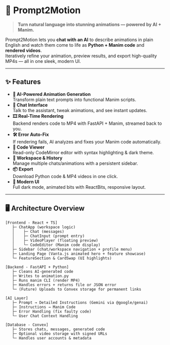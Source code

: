# 🎥 Prompt2Motion

> **Turn natural language into stunning animations — powered by AI + Manim.**

Prompt2Motion lets you **chat with an AI** to describe animations in plain English and watch them come to life as **Python + Manim code** and **rendered videos**.  
Iteratively refine your animation, preview results, and export high-quality MP4s — all in one sleek, modern UI.

---

## ✨ Features

- **🧠 AI-Powered Animation Generation**  
  Transform plain text prompts into functional Manim scripts.
- **💬 Chat Interface**  
  Talk to the assistant, tweak animations, and see instant updates.
- **🎞 Real-Time Rendering**  
  Backend renders code to MP4 with FastAPI + Manim, streamed back to you.
- **🛠 Error Auto-Fix**  
  If rendering fails, AI analyzes and fixes your Manim code automatically.
- **📜 Code Viewer**  
  Read-only CodeMirror editor with syntax highlighting & dark theme.
- **📂 Workspace & History**  
  Manage multiple chats/animations with a persistent sidebar.
- **📦 Export**  
  Download Python code & MP4 videos in one click.
- **🌌 Modern UI**  
  Full dark mode, animated bits with ReactBits, responsive layout.

---

## 🖥 Architecture Overview

```plaintext
[Frontend - React + TS]
   ├─ ChatApp (workspace logic)
   │    ├─ Chat (messages)
   │    ├─ ChatInput (prompt entry)
   │    ├─ VideoPlayer (floating preview)
   │    └─ CodeEditor (Manim code display)
   ├─ Sidebar (chat/workspace navigation + profile menu)
   ├─ Landing Page (Vanta.js animated hero + feature showcase)
   └─ FeatureSection & CardSwap (UI highlights)

[Backend - FastAPI + Python]
   ├─ Cleans AI-generated code
   ├─ Writes to animation.py
   ├─ Runs manim CLI (render MP4)
   ├─ Handles errors + returns file or JSON error
   └─ (Future) Uploads to Convex storage for permanent links

[AI Layer]
   ├─ Prompt → Detailed Instructions (Gemini via @google/genai)
   ├─ Instructions → Manim Code
   ├─ Error Handling (fix faulty code)
   └─ User Chat Context Handling

[Database - Convex]
   ├─ Stores chats, messages, generated code
   ├─ Optional video storage with signed URLs
   └─ Handles user accounts & metadata
```
